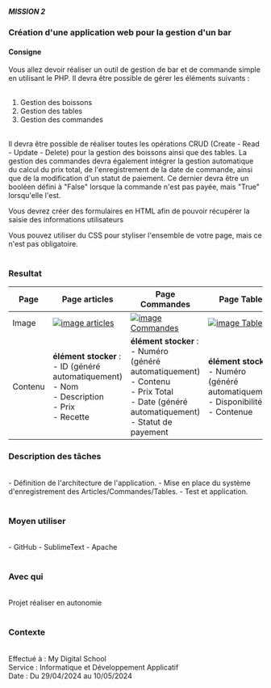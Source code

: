 ##### MISSION 2
### Création d'une application web pour la gestion d'un bar 

#### Consigne 

Vous allez devoir réaliser un outil de gestion de bar et de commande simple en utilisant le PHP. Il devra être possible de gérer les éléments suivants :  
<br>
1) Gestion des boissons<br>
2) Gestion des tables<br>
3) Gestion des commandes<br>
<br>
Il devra être possible de réaliser toutes les opérations CRUD (Create - Read - Update - Delete) pour la gestion des boissons ainsi que des tables. La gestion des commandes devra également intégrer la gestion automatique du calcul du prix total, de l'enregistrement de la date de commande, ainsi que de la modification d'un statut de paiement. Ce dernier devra être un booléen défini à "False" lorsque la commande n'est pas payée, mais "True" lorsqu'elle l'est.
 
Vous devrez créer des formulaires en HTML afin de pouvoir récupérer la saisie des informations utilisateurs
 
Vous pouvez utiliser du CSS pour styliser l'ensemble de votre page, mais ce n'est pas obligatoire.
<br><br>
### Resultat 

| Page           | Page articles                      | Page Commandes                      | Page Tables                    |
|----------------|------------------------------------|-------------------------------------|--------------------------------|
| Image          | <a target="_blank" href="/Portfolio/assets/images/AppBarArticles.png">![image articles](/Portfolio/assets/images/AppBarArticles.png)</a> | <a target="_blank" href="/Portfolio/assets/images/AppBarCommandes.png">![image Commandes](/Portfolio/assets/images/AppBarCommandes.png)</a> | <a target="_blank" href="/Portfolio/assets/images/AppBarTables.png">![image Tables](/Portfolio/assets/images/AppBarTables.png)</a> |
| Contenu    | __élément stocker__ :<br>- ID (généré automatiquement) <br>- Nom<br>- Description<br>- Prix<br>- Recette | __élément stocker__ : <br>- Numéro (généré automatiquement)<br>- Contenu<br>- Prix Total<br>- Date (généré automatiquement)<br> - Statut de payement | __élément stocker__ :<br>- Numéro (généré automatiquement) <br>- Disponibilité<br>- Contenue<br> |


### Description des tâches
<br>
- Définition de l'architecture de l'application.
- Mise en place du système d'enregistrement des Articles/Commandes/Tables.
- Test et application.
<br><br>

### Moyen utiliser
<br>
- GitHub
- SublimeText
- Apache
<br><br>

### Avec qui
<br>
Projet réaliser en autonomie
<br><br>

### Contexte
<br>
Effectué à : My Digital School<br>
Service : Informatique et Développement Applicatif<br>
Date : Du 29/04/2024 au 10/05/2024 <br>

